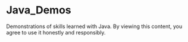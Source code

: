 # Java_Demos
Demonstrations of skills learned with Java. By viewing this content, you agree to use it honestly and responsibly.
